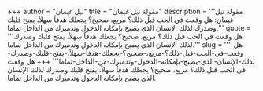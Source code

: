 +++
author = "نيل غيمان"
title = "مقولة نيل غيمان"
description = '''مقولة نيل غيمان: هل وقعت في الحب قبل ذلك؟ مريع، صحيح؟ يجعلك هدفاً سهلاً، يفتح قلبك وصدرك لذلك الإنسان الذي يصبح بإمكانه الدخول وتدميرك من الداخل تماما.'''
quote = '''هل وقعت في الحب قبل ذلك؟ مريع، صحيح؟ يجعلك هدفاً سهلاً، يفتح قلبك وصدرك لذلك الإنسان الذي يصبح بإمكانه الدخول وتدميرك من الداخل تماما.'''
slug = '''هل-وقعت-في-الحب-قبل-ذلك؟-مريع،-صحيح؟-يجعلك-هدفاً-سهلاً،-يفتح-قلبك-وصدرك-لذلك-الإنسان-الذي-يصبح-بإمكانه-الدخول-وتدميرك-من-الداخل-تماما'''
+++
هل وقعت في الحب قبل ذلك؟ مريع، صحيح؟ يجعلك هدفاً سهلاً، يفتح قلبك وصدرك لذلك الإنسان الذي يصبح بإمكانه الدخول وتدميرك من الداخل تماما.
